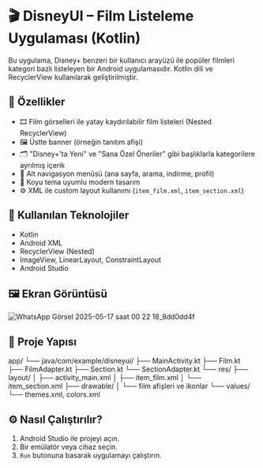 # 🎬 DisneyUI – Film Listeleme Uygulaması (Kotlin)

Bu uygulama, Disney+ benzeri bir kullanıcı arayüzü ile popüler filmleri kategori bazlı listeleyen bir Android uygulamasıdır. Kotlin dili ve RecyclerView kullanılarak geliştirilmiştir.

## 🚀 Özellikler

- 🎞️ Film görselleri ile yatay kaydırılabilir film listeleri (Nested RecyclerView)
- 🖼️ Üstte banner (örneğin tanıtım afişi)
- 🗂️ "Disney+'ta Yeni" ve "Sana Özel Öneriler" gibi başlıklarla kategorilere ayrılmış içerik
- 📱 Alt navigasyon menüsü (ana sayfa, arama, indirme, profil)
- 🌙 Koyu tema uyumlu modern tasarım
- ⚙️ XML ile custom layout kullanımı (`item_film.xml`, `item_section.xml`)

## 🧩 Kullanılan Teknolojiler

- Kotlin
- Android XML
- RecyclerView (Nested)
- ImageView, LinearLayout, ConstraintLayout
- Android Studio

## 🖼️ Ekran Görüntüsü

![WhatsApp Görsel 2025-05-17 saat 00 22 18_8dd0dd4f](https://github.com/user-attachments/assets/ed5bb188-cffa-485c-8d41-4f16b17e387d)

## 📂 Proje Yapısı
app/
└── java/com/example/disneyui/
├── MainActivity.kt
├── Film.kt
├── FilmAdapter.kt
├── Section.kt
└── SectionAdapter.kt
└── res/
├── layout/
│ ├── activity_main.xml
│ ├── item_film.xml
│ └── item_section.xml
├── drawable/
│ └── film afişleri ve ikonlar
└── values/
└── themes.xml, colors.xml


## ⚙️ Nasıl Çalıştırılır?

1. Android Studio ile projeyi açın.
2. Bir emülatör veya cihaz seçin.
3. `Run` butonuna basarak uygulamayı çalıştırın.


